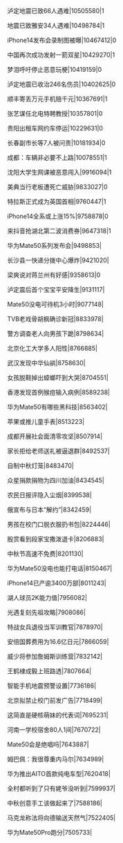 泸定地震已致66人遇难|10505580|1

地震已致雅安34人遇难|10498784|1

iPhone14发布会录制图被曝|10467412|0

中国再次成功发射一箭双星|10429270|1

梦泪呼吁停止恶意玩梗|10419159|0

泸定地震已收治246名伤员|10402625|0

顺丰寄丢万元手机赔千元|10367691|1

张艺谋任北电特聘教授|10357801|0

贵阳出租车网约车停运|10229631|0

长春副市长等7人被问责|10181934|0

成都：车辆非必要不上路|10078551|1

沈阳大学生网课被恶意闯入|9916094|1

美典当行老板遭死亡威胁|9833027|0

特拉斯正式成为英国首相|9760447|1

iPhone14全系或上涨15%|9758878|0

来抖音抢湖北第二波消费券|9647318|1

华为Mate50系列发布会|9498853|

长沙县一快递分拨中心爆炸|9421020|

梁爽说对蒋兰州有好感|9358613|0

泸定震后首个宝宝平安降生|9131117|

Mate50没电可待机3小时|9077148|

TVB老戏骨胡枫确诊新冠|8833978|

警方调查老人向男孩下跪|8798634|

北京化工大学多人阳性|8766885|

武汉发现中华仙鹟|8758630|

女孩脱鞋掉出蟑螂吓到大哭|8704551|

香港发现首例猴痘输入病例|8589238|

华为Mate50有哪些黑科技|8563402|

苹果或推儿童手表|8513223|

成都开展社会面清零攻坚|8507914|

家长拒给老师送礼被逼退群|8492537|

自制中秋灯笼|8483470|

众星捐款捐物为四川加油|8434545|

农民日报评隐入尘烟|8399538|

俄宣布与日本“解约”|8342459|

男孩在校门口脱衣服扔书包|8224446|

殷赏看到段家宝撒泼退卡|8206883|

中秋节高速不免费|8201130|

华为Mate50没电也能打电话|8150467|

iPhone14已产逾3400万部|8011243|

湖人球员2K能力值|7956082|

光遇复刻先祖攻略|7908086|

特战女兵退役当军训教官|7878970|

安倍国葬费用为16.6亿日元|7866059|

威少将参加詹姆斯训练营|7832142|

王鹤棣成毅上班路透|7807664|

智能手机地震预警设置|7736186|

北京拟禁止校门前发广告|7718499|

这简直是硬核萌妹的代表词|7695231|

河南一学校宿舍80人1间|7670722|

Mate50会是绝唱吗|7643887|

姆巴佩：我很尊重内马尔|7634989|

华为推出AITO首款纯电车型|7620418|

全村都听到了只有姥爷没听到|7599937|

中秋创意手工该做起来了|7588186|

马克龙称法将向德输送天然气|7522405|

华为Mate50Pro跑分|7505733|

